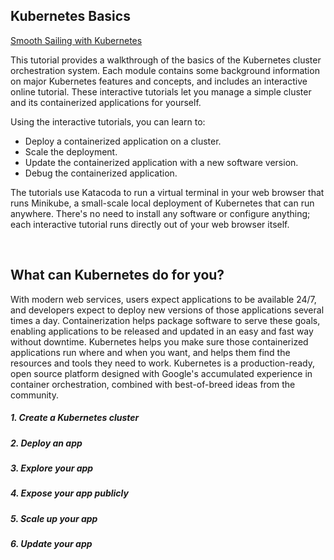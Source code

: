 <h2>Kubernetes Basics</h2>

[Smooth Sailing with Kubernetes](https://cloud.google.com/kubernetes-engine/kubernetes-comic)

<p>This tutorial provides a walkthrough of the basics of the Kubernetes cluster orchestration system. Each module contains some background information on major Kubernetes features and concepts, and includes an interactive online tutorial. These interactive tutorials let you manage a simple cluster and its containerized applications for yourself.</p>
<p>Using the interactive tutorials, you can learn to:</p>
<ul>
<li>Deploy a containerized application on a cluster.</li>
<li>Scale the deployment.</li>
<li>Update the containerized application with a new software version.</li>
<li>Debug the containerized application.</li>
</ul>
<p>The tutorials use Katacoda to run a virtual terminal in your web browser that runs Minikube, a small-scale local deployment of Kubernetes that can run anywhere. There's no need to install any software or configure anything; each interactive tutorial runs directly out of your web browser itself.</p>
<br>

<h2>What can Kubernetes do for you?</h2>
<p>With modern web services, users expect applications to be available 24/7, and developers expect to deploy new versions of those applications several times a day. Containerization helps package software to serve these goals, enabling applications to be released and updated in an easy and fast way without downtime. Kubernetes helps you make sure those containerized applications run where and when you want, and helps them find the resources and tools they need to work. Kubernetes is a production-ready, open source platform designed with Google's accumulated experience in container orchestration, combined with best-of-breed ideas from the community.</p>

<h5>1. Create a Kubernetes cluster</h5>
<h5>2. Deploy an app</h5>
<h5>3. Explore your app</h5>
<h5>4. Expose your app publicly</h5>
<h5>5. Scale up your app</h5>
<h5>6. Update your app</h5>
